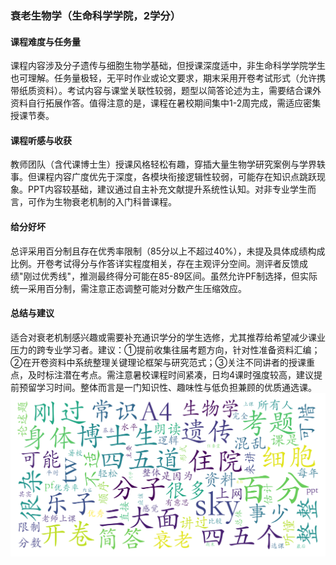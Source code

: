 ### 衰老生物学（生命科学学院，2学分）

#### 课程难度与任务量  
课程内容涉及分子遗传与细胞生物学基础，但授课深度适中，非生命科学学院学生也可理解。任务量极轻，无平时作业或论文要求，期末采用开卷考试形式（允许携带纸质资料）。考试内容与课堂关联性较弱，题型以简答论述为主，需要结合课外资料自行拓展作答。值得注意的是，课程在暑校期间集中1-2周完成，需适应密集授课节奏。

#### 课程听感与收获  
教师团队（含代课博士生）授课风格轻松有趣，穿插大量生物学研究案例与学界轶事。但课程内容广度优先于深度，各模块衔接逻辑性较弱，可能存在知识点跳跃现象。PPT内容较基础，建议通过自主补充文献提升系统性认知。对非专业学生而言，可作为生物衰老机制的入门科普课程。

#### 给分好坏  
总评采用百分制且存在优秀率限制（85分以上不超过40%），未提及具体成绩构成比例。开卷考试得分与作答详实程度相关，存在主观评分空间。测评者反馈成绩"刚过优秀线"，推测最终得分可能在85-89区间。虽然允许PF制选择，但实际统一采用百分制，需注意正态调整可能对分数产生压缩效应。

#### 总结与建议  
适合对衰老机制感兴趣或需要补充通识学分的学生选修，尤其推荐给希望减少课业压力的跨专业学习者。建议：①提前收集往届考题方向，针对性准备资料汇编；②在开卷资料中系统整理关键理论框架与研究范式；③关注不同讲者的授课重点，及时标注潜在考点。需注意暑校课程时间紧凑，日均4课时强度较高，建议提前预留学习时间。整体而言是一门知识性、趣味性与低负担兼顾的优质通选课。
![wordcloud](wordcloud.png)